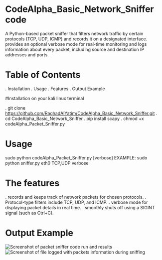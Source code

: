 # CodeAlpha_Basic_Network_Sniffer code
A Python-based packet sniffer that filters network traffic by certain protocols (TCP, UDP, ICMP) and records it on a designated interface. provides an optional verbose mode for real-time monitoring and logs information about every packet, including source and destination IP addresses and ports.

# Table of Contents
. Installation
. Usage
. Features
. Output Example

#Installation
on your kali linux terminal

. git clone https://github.com/RaghadAlYatim/CodeAlpha_Basic_Network_Sniffer.git
. cd CodeAlpha_Basic_Network_Sniffer
. pip install scapy
. chmod +x codeAlpha_Packet_Sniffer.py

# Usage
sudo python codeAlpha_Packet_Sniffer.py <interface> <protocols> [verbose]
EXAMPLE: sudo python sniffer.py eth0 TCP,UDP verbose

# The features
. records and keeps track of network packets for chosen protocols.
. Protocol-type filters include TCP, UDP, and ICMP.
. verbose mode for displaying packet details in real time.
. smoothly shuts off using a SIGINT signal (such as Ctrl+C).

# Output Example
![Screenshot of packet sniffer code run and results](https://github.com/user-attachments/assets/db339cba-6c45-4804-b0b6-30df8e1c0984)
![Screenshot of file logged with packets information during sniffing](https://github.com/user-attachments/assets/59c9d17b-c3bf-4bd7-a8fe-9e0e62bbd708)
